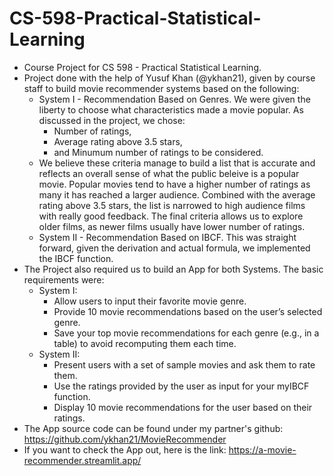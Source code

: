 # CS-598-Practical-Statistical-Learning
- Course Project for CS 598 - Practical Statistical Learning.
- Project done with the help of Yusuf Khan (@ykhan21), given by course staff to build movie recommender systems based on the following:
  - System I - Recommendation Based on Genres. We were given the liberty to choose what characteristics made a movie popular. As discussed in the project, we chose:
    - Number of ratings,
    - Average rating above 3.5 stars,
    - and Minumum number of ratings to be considered.
  - We believe these criteria manage to build a list that is accurate and reflects an overall sense of what the public beleive is a popular movie. Popular movies tend to have a higher number of ratings as many it has reached
  a larger audience. Combined with the average rating above 3.5 stars, the list is narrowed to high audience films with really good feedback. The final criteria allows us to explore older films, as newer films usually have
  lower number of ratings.
  - System II - Recommendation Based on IBCF. This was straight forward, given the derivation and actual formula, we implemented the IBCF function.
- The Project also required us to build an App for both Systems. The basic requirements were:
  - System I:
    - Allow users to input their favorite movie genre.
    - Provide 10 movie recommendations based on the user’s selected genre.
    - Save your top movie recommendations for each genre (e.g., in a table) to avoid recomputing them each time.
  - System II:
    - Present users with a set of sample movies and ask them to rate them.
    - Use the ratings provided by the user as input for your myIBCF function.
    - Display 10 movie recommendations for the user based on their ratings.
- The App source code can be found under my partner's github: <https://github.com/ykhan21/MovieRecommender>
- If you want to check the App out, here is the link: <https://a-movie-recommender.streamlit.app/>

